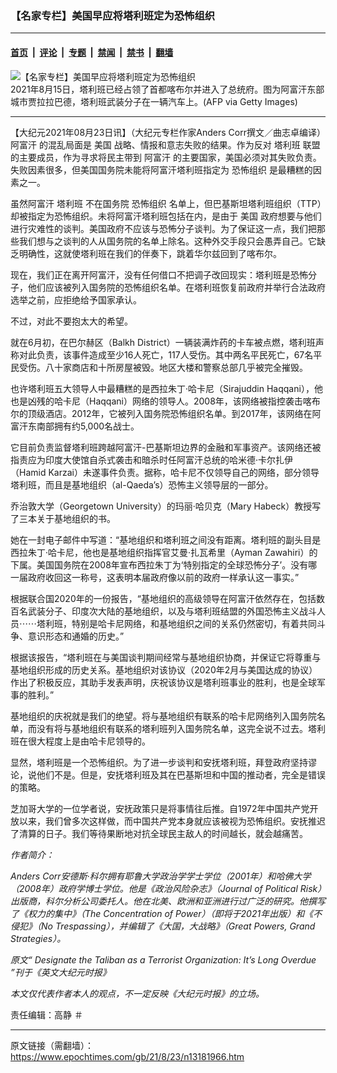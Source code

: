 ### 【名家专栏】美国早应将塔利班定为恐怖组织

---

#### [首页](../../../..?n13181966) &nbsp;|&nbsp; [评论](../../../../../epoch-comment?n13181966) &nbsp;|&nbsp; [专题](../../../../../epoch-special?n13181966) &nbsp;|&nbsp; [禁闻](../../../../../epoch-news?n13181966) &nbsp;|&nbsp; [禁书](../../../../../books?n13181966) &nbsp;|&nbsp; [翻墙](https://github.com/gfw-breaker/nogfw/blob/master/README.md?n13181966)


<div><img alt="【名家专栏】美国早应将塔利班定为恐怖组织" class="attachment-djy_600_400 size-djy_600_400 wp-post-image" src="https://i.epochtimes.com/assets/uploads/2021/08/id13181974-GettyImages-1234688528-600x400-1.jpg"/>
<div class="caption">
 2021年8月15日，塔利班已经占领了首都喀布尔并进入了总统府。图为阿富汗东部城市贾拉拉巴德，塔利班武装分子在一辆汽车上。(AFP via Getty Images)
</div></div><hr/><div class="post_content" id="artbody" itemprop="articleBody">
 <!-- article content begin -->
 <p>
  【大纪元2021年08月23日讯】（大纪元专栏作家Anders Corr撰文／曲志卓编译）
  <ok href="https://www.epochtimes.com/gb/tag/%E9%98%BF%E5%AF%8C%E6%B1%97.html">
   阿富汗
  </ok>
  的混乱局面是
  <ok href="https://www.epochtimes.com/gb/tag/%E7%BE%8E%E5%9B%BD.html">
   美国
  </ok>
  战略、情报和意志失败的结果。作为反对
  <ok href="https://www.epochtimes.com/gb/tag/%E5%A1%94%E5%88%A9%E7%8F%AD.html">
   塔利班
  </ok>
  联盟的主要成员，作为寻求将民主带到
  <ok href="https://www.epochtimes.com/gb/tag/%E9%98%BF%E5%AF%8C%E6%B1%97.html">
   阿富汗
  </ok>
  的主要国家，美国必须对其失败负责。失败因素很多，但美国国务院未能将阿富汗塔利班指定为
  <ok href="https://www.epochtimes.com/gb/tag/%E6%81%90%E6%80%96%E7%BB%84%E7%BB%87.html">
   恐怖组织
  </ok>
  是最糟糕的因素之一。
 </p>
 <p>
  虽然阿富汗
  <ok href="https://www.epochtimes.com/gb/tag/%E5%A1%94%E5%88%A9%E7%8F%AD.html">
   塔利班
  </ok>
  不在国务院
  <ok href="https://www.epochtimes.com/gb/tag/%E6%81%90%E6%80%96%E7%BB%84%E7%BB%87.html">
   恐怖组织
  </ok>
  名单上，但巴基斯坦塔利班组织（TTP）却被指定为恐怖组织。未将阿富汗塔利班包括在内，是由于
  <ok href="https://www.epochtimes.com/gb/tag/%E7%BE%8E%E5%9B%BD.html">
   美国
  </ok>
  政府想要与他们进行灾难性的谈判。美国政府不应该与恐怖分子谈判。为了保证这一点，我们把那些我们想与之谈判的人从国务院的名单上除名。这种外交手段只会愚弄自己。它缺乏明确性，这就使塔利班在我们的伴奏下，跳着华尔兹回到了喀布尔。
 </p>
 <p>
  现在，我们正在离开阿富汗，没有任何借口不把调子改回现实：塔利班是恐怖分子，他们应该被列入国务院的恐怖组织名单。在塔利班恢复前政府并举行合法政府选举之前，应拒绝给予国家承认。
 </p>
 <p>
  不过，对此不要抱太大的希望。
 </p>
 <p>
  就在6月初，在巴尔赫区（Balkh District）一辆装满炸药的卡车被点燃，塔利班声称对此负责，该事件造成至少16人死亡，117人受伤。其中两名平民死亡，67名平民受伤。八十家商店和十所房屋被毁。地区大楼和警察总部几乎被完全摧毁。
 </p>
 <p>
  也许塔利班五大领导人中最糟糕的是西拉朱丁·哈卡尼（Sirajuddin Haqqani），他也是凶残的哈卡尼（Haqqani）网络的领导人。2008年，该网络被指控袭击喀布尔的顶级酒店。2012年，它被列入国务院恐怖组织名单。到2017年，该网络在阿富汗东南部拥有约5,000名战士。
 </p>
 <p>
  它目前负责监督塔利班跨越阿富汗-巴基斯坦边界的金融和军事资产。该网络还被指责应为印度大使馆自杀式袭击和暗杀时任阿富汗总统的哈米德·卡尔扎伊（Hamid Karzai）未遂事件负责。据称，哈卡尼不仅领导自己的网络，部分领导塔利班，而且是基地组织（al-Qaeda’s）恐怖主义领导层的一部分。
 </p>
 <p>
  乔治敦大学（Georgetown University）的玛丽·哈贝克（Mary Habeck）教授写了三本关于基地组织的书。
 </p>
 <p>
  她在一封电子邮件中写道：“基地组织和塔利班之间没有距离。塔利班的副头目是西拉朱丁·哈卡尼，他也是基地组织指挥官艾曼·扎瓦希里（Ayman Zawahiri）的下属。美国国务院在2008年宣布西拉朱丁为‘特别指定的全球恐怖分子’。没有哪一届政府收回这一称号，这表明本届政府像以前的政府一样承认这一事实。”
 </p>
 <p>
  根据联合国2020年的一份报告，“基地组织的高级领导在阿富汗依然存在，包括数百名武装分子、印度次大陆的基地组织，以及与塔利班结盟的外国恐怖主义战斗人员⋯⋯塔利班，特别是哈卡尼网络，和基地组织之间的关系仍然密切，有着共同斗争、意识形态和通婚的历史。”
 </p>
 <p>
  根据该报告，“塔利班在与美国谈判期间经常与基地组织协商，并保证它将尊重与基地组织形成的历史关系。基地组织对该协议（2020年2月与美国达成的协议）作出了积极反应，其助手发表声明，庆祝该协议是塔利班事业的胜利，也是全球军事的胜利。”
 </p>
 <p>
  基地组织的庆祝就是我们的绝望。将与基地组织有联系的哈卡尼网络列入国务院名单，而没有将与基地组织有联系的塔利班列入国务院名单，这完全说不过去。塔利班在很大程度上是由哈卡尼领导的。
 </p>
 <p>
  显然，塔利班是一个恐怖组织。为了进一步谈判和安抚塔利班，拜登政府坚持谬论，说他们不是。但是，安抚塔利班及其在巴基斯坦和中国的推动者，完全是错误的策略。
 </p>
 <p>
  芝加哥大学的一位学者说，安抚政策只是将事情往后推。自1972年中国共产党开放以来，我们曾多次这样做，而中国共产党本身就应该被视为恐怖组织。安抚推迟了清算的日子。我们等待果断地对抗全球民主敌人的时间越长，就会越痛苦。
 </p>
 <p>
  <em>
   作者简介：
  </em>
 </p>
 <p>
  <em>
   Anders Corr安德斯·科尔拥有耶鲁大学政治学学士学位（2001年）和哈佛大学（2008年）政府学博士学位。他是《政治风险杂志》（Journal of Political Risk）出版商，科尔分析公司委托人。他在北美、欧洲和亚洲进行过广泛的研究。他撰写了《权力的集中》（The Concentration of Power）（即将于2021年出版）和《不侵犯》（No Trespassing），并编辑了《大国，大战略》（Great Powers, Grand Strategies）。
  </em>
 </p>
 <p>
  <em>
   原文“
   <ok href="https://www.theepochtimes.com/designate-the-taliban-as-a-terrorist-organization-its-long-overdue_3956375.html">
    Designate the Taliban as a Terrorist Organization: It’s Long Overdue
   </ok>
   ”刊于《英文大纪元时报》
  </em>
 </p>
 <p>
  <em>
   本文仅代表作者本人的观点，不一定反映《大纪元时报》的立场。
  </em>
 </p>
 <p>
  责任编辑：高静 ＃
 </p>
 <!-- article content end -->
 <div id="below_article_ad">
 </div>
</div>


---

原文链接（需翻墙）：https://www.epochtimes.com/gb/21/8/23/n13181966.htm